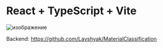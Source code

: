 # React + TypeScript + Vite

![изображение](https://github.com/user-attachments/assets/6c6af767-1ad3-4369-bc0a-c32c1a34e0be)

Backend: https://github.com/Lavshyak/MaterialClassification

